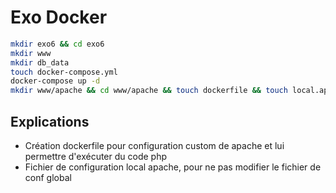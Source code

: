 
# Exo Docker


```bash
mkdir exo6 && cd exo6
mkdir www
mkdir db_data
touch docker-compose.yml
docker-compose up -d
mkdir www/apache && cd www/apache && touch dockerfile && touch local.apache.conf
```


## Explications

- Création dockerfile pour configuration custom de apache et lui permettre d'exécuter du code php
- Fichier de configuration local apache, pour ne pas modifier le fichier de conf global

